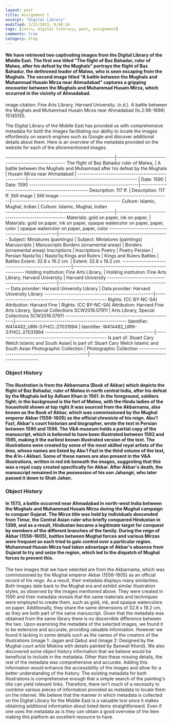```yaml
---
layout: post
title: Assignment 1
excerpt: "Digital Library"
modified: 2/21/2023, 9:00:24
tags: [intro, digital literacy, post, assignment]
comments: true
category: blog
---
```



#### We have retrieved two captivating images from the Digital Library of the Middle East. The first one titled “The flight of Baz Bahadur, ruler of Malwa, after his defeat by the Mughals” portrays the flight of Baz Bahadur, the dethroned leader of Malwa, who is seen escaping from the Mughals. The second image titled  “A battle between the Mughals and Muhammad Husain Mirza near Ahmadabad” captures a gripping encounter between the Mughals and Muhammad Husain Mirza, which occurred in the vicinity of Ahmadabad.


image citation: Fine Arts Library, Harvard University. (n.d.). A battle between the Mughals and Muhammad Husain Mirza near Ahmadabad (Is.2:98-1896) 15145155. 

The Digital Library of the Middle East has provided us with comprehensive metadata for both the images facilitating our ability to locate the images effortlessly on search engines such as Google and discover additional details about them. Here is an overview of the metadata provided on the website for each of the aforementioned images.

-----------------------------------------------------|-----------------------------------------------------
     The flight of Baz Bahadur ruler of Malwa,       |      A battle between the Mughals and Muhammad
           after his defeat by the Mughals           |             Husain Mirza near Ahmadabad
                                                     |
-----------------------------------------------------|-----------------------------------------------------
                                                     |
                   Date: 1590                        |                     Date: 1590
-----------------------------------------------------|-----------------------------------------------------
               Description: 117 ff.                  |                 Description: 117 ff.
                   Still image                       |                      Still image
-----------------------------------------------------|-----------------------------------------------------
          Culture: Islamic, Mughal, Indian           |           Culture: Islamic, Mughal, Indian  
-----------------------------------------------------|-----------------------------------------------------
      Materials: gold on paper, ink on paper,        |         Materials: gold on paper, ink on paper, 
      opaque watercolor on paper, paper, color       |        opaque watercolor on paper, paper, color
-----------------------------------------------------|-----------------------------------------------------
          Subject: Miniatures (paintings)            |            Subject: Miniatures (paintings)
                   Manuscripts                       |                       Manuscripts
             Borders (ornamental areas)              |               Borders (ornamental areas)
                   Inscriptions                      |                       Inscriptions
                     Poetry                          |                         Poetry
                     Persian                         |                         Persian
                    Nastaʻliq                        |                        Nastaʻliq
                Kings and Rulers                     |                     Kings and Rulers
                     Battles                         |                         Battles
             Extent: 32.8 x 19.2 cm.                 |                 Extent: 32.8 x 19.2 cm.
-----------------------------------------------------|------------------------------------------------------
      Holding institution: Fine Arts Library,        |          Holding institution: Fine Arts Library, 
               Harvard University                    |                    Harvard University
-----------------------------------------------------|------------------------------------------------------
     Data provider: Harvard University Library       |         Data provider: Harvard University Library
-----------------------------------------------------|------------------------------------------------------
   Rights: (CC BY-NC-SA) Attribution: Harvard Fine   |      Rights: (CC BY-NC-SA) Attribution: Harvard Fine 
   Arts Library, Special Collections SCW2016.07911   |      Arts Library, Special Collections SCW2016.07911
-----------------------------------------------------|------------------------------------------------------
       Identifier: W414482_URN-3:FHCL:27031994       |          Identifier: W414482_URN-3:FHCL:27031994
-----------------------------------------------------|------------------------------------------------------
Is part of: Stuart Cary Welch Islamic and South Asian| Is part of: Stuart Cary Welch Islamic and South Asian 
              Photographic Collection                |                 Photographic Collection
-----------------------------------------------------|-----------------------------------------------------


### Object History
#### The illustration is from the Akbarnama (Book of Akbar) which depicts the flight of Baz Bahadur, ruler of Malwa in north central India, after his defeat by the Mughals led by Adham Khan in 1561. In the foreground, soldiers fight; in the background is the fort of Malwa, with the Hindu ladies of the household shown at top right.It was sourced from the Akbarnama, also known as the Book of Akbar, which was commissioned by the Mughal emperor Akbar (1556-1605) as the official chronicle of his reign. Abu’l Fazl, Akbar's court historian and biographer, wrote the text in Persian between 1590 and 1596. The V&A museum holds a partial copy of the manuscript, which is believed to have been illustrated between 1592 and 1595, making it the earliest known illustrated version of the text. The illustrations were created by some of the most skilled royal artists of the time, whose names are listed by Abu’l Fazl in the third volume of the text, the A’in-i Akbari. Some of these names are also present in the V&A illustrations, written in red ink beneath the images, suggesting that this was a royal copy created specifically for Akbar. After Akbar's death, the manuscript remained in the possession of his son Jahangir, who later passed it down to Shah Jahan. 
### Object History
#### In 1573, a battle occurred near Ahmadabad in north-west India between the Mughals and Muhammad Husain Mirza during the Mughal campaign to conquer Gujarat. The Mirza title was held by individuals descended from Timur, the Central Asian ruler who briefly conquered Hindustan in 1398, and as a result, Hindustan became a legitimate target for conquest by members of the different branches of the family. During the reign of Akbar (1556–1605), battles between Mughal forces and various Mirzas were frequent as each tried to gain control over a particular region. Muhammad Husain Mirza had taken advantage of Akbar's absence from Gujarat to try and seize the region, which led to the dispatch of Mughal forces to prevent this.
The two images that we have selected are from the Akbarnama, which was commissioned by the Mughal emperor Akbar (1556–1605) as an official record of his reign. As a result, their metadata displays many similarities. Both images date back to the Mughal era and exhibit similar illustration styles, as observed by the images mentioned above. They were created in 1590 and their metadata reveals that the same materials and techniques were employed to create them, such as gold, ink, and opaque watercolors on paper. Additionally, they share the same dimensions of 32.8 x 19.2 cm, as they are both part of the same manuscript. Given that the metadata was obtained from the same library there is no discernible difference between the two.
Upon examining the metadata of the selected images, we found it to be extensive and accurate, providing valuable information. However we found it lacking in some details such as the names of the creators of the illustrations (image 1: Jagan and Qabu) and (image 2: Designed by the Mughal court artist Miskina with details painted by Banwali Khord). We also discovered some object history information that we believe would be beneficial to include in the metadata. Other than these missing details, the rest of the metadata was comprehensive and accurate. Adding this information would enhance the accessibility of the images and allow for a better understanding of the history.
The existing metadata for both illustrations is comprehensive enough that a simple search of the painting's title can yield relevant links. Therefore, there isn't much of a necessity to combine various pieces of information provided as metadata to locate them on the internet. We believe that the manner in which metadata is collected on the Digital Library for the Middle East is a valuable tool since it makes obtaining additional information about listed items straightforward. Even if one uses the metadata as is they can obtain a good overview of the item making this platform an excellent resource to have.
